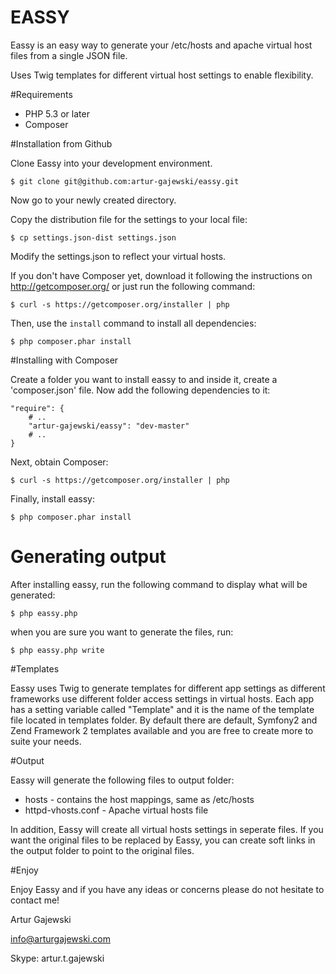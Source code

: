 EASSY
=====

Eassy is an easy way to generate your /etc/hosts and apache virtual host files from a single JSON file.

Uses Twig templates for different virtual host settings to enable flexibility.

#Requirements

- PHP 5.3 or later
- Composer

#Installation from Github

Clone Eassy into your development environment.

    $ git clone git@github.com:artur-gajewski/eassy.git

Now go to your newly created directory.

Copy the distribution file for the settings to your local file:

    $ cp settings.json-dist settings.json

Modify the settings.json to reflect your virtual hosts.

If you don't have Composer yet, download it following the instructions on
http://getcomposer.org/ or just run the following command:

    $ curl -s https://getcomposer.org/installer | php

Then, use the `install` command to install all dependencies:

    $ php composer.phar install

#Installing with Composer

Create a folder you want to install eassy to and inside it, create a 'composer.json' file. Now add the following dependencies to it:

    "require": {
        # ..
        "artur-gajewski/eassy": "dev-master"
        # ..
    }
    
Next, obtain Composer:

    $ curl -s https://getcomposer.org/installer | php

Finally, install eassy:

    $ php composer.phar install

# Generating output

After installing eassy, run the following command to display what will be generated:

    $ php eassy.php

when you are sure you want to generate the files, run:

    $ php eassy.php write

#Templates

Eassy uses Twig to generate templates for different app settings as different frameworks use different folder access
settings in virtual hosts. Each app has a setting variable called "Template" and it is the name of the template file
located in templates folder. By default there are default, Symfony2 and Zend Framework 2 templates available and you
are free to create more to suite your needs.

#Output

Eassy will generate the following files to output folder:

- hosts - contains the host mappings, same as /etc/hosts
- httpd-vhosts.conf - Apache virtual hosts file

In addition, Eassy will create all virtual hosts settings in seperate files.
If you want the original files to be replaced by Eassy, you can create soft links in the output folder to
point to the original files.

#Enjoy

Enjoy Eassy and if you have any ideas or concerns please do not hesitate to contact me!

Artur Gajewski

info@arturgajewski.com

Skype: artur.t.gajewski